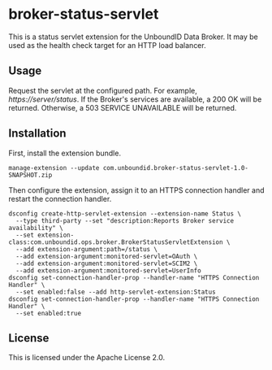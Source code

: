 # broker-status-servlet

This is a status servlet extension for the UnboundID Data Broker. It may be
used as the health check target for an HTTP load balancer.

## Usage

Request the servlet at the configured path. 
For example, *https://server/status*. If the Broker's services are available,
a 200 OK will be returned. Otherwise, a 503 SERVICE UNAVAILABLE will be 
returned.

## Installation

First, install the extension bundle.

```
manage-extension --update com.unboundid.broker-status-servlet-1.0-SNAPSHOT.zip
```

Then configure the extension, assign it to an HTTPS connection handler and 
restart the connection handler.

```
dsconfig create-http-servlet-extension --extension-name Status \
  --type third-party --set "description:Reports Broker service availability" \
  --set extension-class:com.unboundid.ops.broker.BrokerStatusServletExtension \
  --add extension-argument:path=/status \
  --add extension-argument:monitored-servlet=OAuth \
  --add extension-argument:monitored-servlet=SCIM2 \
  --add extension-argument:monitored-servlet=UserInfo
dsconfig set-connection-handler-prop --handler-name "HTTPS Connection Handler" \
  --set enabled:false --add http-servlet-extension:Status
dsconfig set-connection-handler-prop --handler-name "HTTPS Connection Handler" \
  --set enabled:true
```

## License

This is licensed under the Apache License 2.0.
